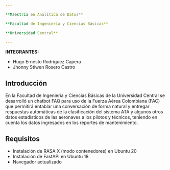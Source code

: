 ```yaml
---

**Maestría en Analítica de Datos**

**Facultad de Ingeniería y Ciencias Básicas**

**Universidad Central**

---
```


**INTEGRANTES:**

- Hugo Ernesto Rodríguez Capera
- Jhonny Stiwen Rosero Castro

## Introducción

En la Facultad de Ingeniería y Ciencias Básicas de la Universidad Central se desarrolló un chatbot FAQ para uso de la Fuerza Aérea Colombiana (FAC) que permitirá entablar una conversación de forma natural y entregar respuestas automáticas de la clasificación del sistema ATA y algunos otros datos estadísticos de las aeronaves a los pilotos y técnicos, teniendo en cuenta los datos ingresados en los reportes de mantenimiento.

## Requisitos

* Instalación de RASA X (modo contenedores) en Ubuntu 20
* Instalación de FastAPI en Ubuntu 18
* Navegador actualizado
